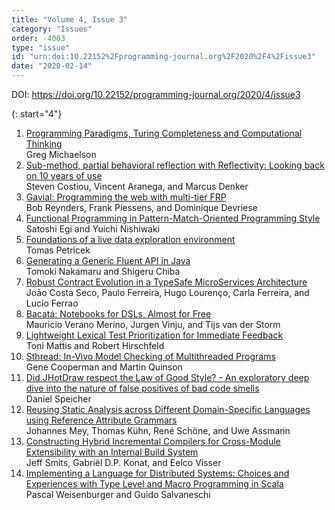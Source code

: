 ```yaml
---
title: "Volume 4, Issue 3"
category: "Issues"
order: -4003
type: "issue"
id: "urn:doi:10.22152%2Fprogramming-journal.org%2F2020%2F4%2Fissue3"
date: "2020-02-14"
---
```

DOI: <https://doi.org/10.22152/programming-journal.org/2020/4/issue3>





{: start="4"}
1. [Programming Paradigms, Turing Completeness and Computational Thinking](/2020/4/4)  
Greg Michaelson
1. [Sub-method, partial behavioral reflection with Reflectivity: Looking back on 10 years of use](/2020/4/5)  
Steven Costiou, Vincent Aranega, and Marcus Denker
1. [Gavial: Programming the web with multi-tier FRP](/2020/4/6)  
Bob Reynders, Frank Piessens, and Dominique Devriese
1. [Functional Programming in Pattern-Match-Oriented Programming Style](/2020/4/7)  
Satoshi Egi and Yuichi Nishiwaki
1. [Foundations of a live data exploration environment](/2020/4/8)  
Tomas Petricek
1. [Generating a Generic Fluent API in Java](/2020/4/9)  
Tomoki Nakamaru and Shigeru Chiba
1. [Robust Contract Evolution in a TypeSafe MicroServices Architecture](/2020/4/10)  
João Costa Seco, Paulo Ferreira, Hugo Lourenço, Carla Ferreira, and Lucio Ferrao
1. [Bacatá: Notebooks for DSLs, Almost for Free](/2020/4/11)  
Mauricio Verano Merino, Jurgen Vinju, and Tijs van der Storm
1. [Lightweight Lexical Test Prioritization for Immediate Feedback](/2020/4/12)  
Toni Mattis and Robert Hirschfeld
1. [Sthread: In-Vivo Model Checking of Multithreaded Programs](/2020/4/13)  
Gene Cooperman and Martin Quinson
1. [Did JHotDraw respect the Law of Good Style? - An exploratory deep dive into the nature of  false positives of bad code smells](/2020/4/14)  
Daniel Speicher
1. [Reusing Static Analysis across Different Domain-Specific Languages using Reference Attribute Grammars](/2020/4/15)  
Johannes Mey, Thomas Kühn, René Schöne, and Uwe Assmann
1. [Constructing Hybrid Incremental Compilers for Cross-Module Extensibility with an Internal Build System](/2020/4/16)  
Jeff Smits, Gabriël D.P. Konat, and Eelco Visser
1. [Implementing a Language for Distributed Systems: Choices and Experiences with Type Level and Macro Programming in Scala](/2020/4/17)  
Pascal Weisenburger and Guido Salvaneschi



